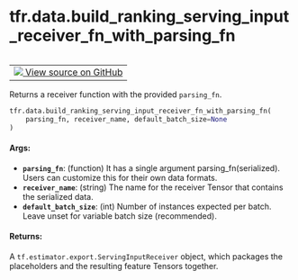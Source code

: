 <div itemscope itemtype="http://developers.google.com/ReferenceObject">
<meta itemprop="name" content="tfr.data.build_ranking_serving_input_receiver_fn_with_parsing_fn" />
<meta itemprop="path" content="Stable" />
</div>

# tfr.data.build_ranking_serving_input_receiver_fn_with_parsing_fn

<!-- Insert buttons and diff -->

<table class="tfo-notebook-buttons tfo-api" align="left">

<td>
  <a target="_blank" href="https://github.com/tensorflow/ranking/tree/master/tensorflow_ranking/python/data.py">
    <img src="https://www.tensorflow.org/images/GitHub-Mark-32px.png" />
    View source on GitHub
  </a>
</td></table>

Returns a receiver function with the provided `parsing_fn`.

```python
tfr.data.build_ranking_serving_input_receiver_fn_with_parsing_fn(
    parsing_fn, receiver_name, default_batch_size=None
)
```

<!-- Placeholder for "Used in" -->

#### Args:

*   <b>`parsing_fn`</b>: (function) It has a single argument
    parsing_fn(serialized). Users can customize this for their own data formats.
*   <b>`receiver_name`</b>: (string) The name for the receiver Tensor that
    contains the serialized data.
*   <b>`default_batch_size`</b>: (int) Number of instances expected per batch.
    Leave unset for variable batch size (recommended).

#### Returns:

A `tf.estimator.export.ServingInputReceiver` object, which packages the
placeholders and the resulting feature Tensors together.
